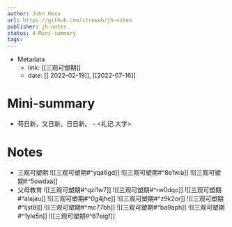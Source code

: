 ```yaml
---
author: John Hexa
url: https://github.com/itrewub/jh-notes
publisher: jh-notes
status: 4-Mini-summary
tags: 
---
```

- Metadata
	- link: [[三观可塑期]]
	- date: [[ 2022-02-19]], [[2022-07-16]]
# Mini-summary
- 苟日新，又日新，日日新。 - <礼记.大学>
# Notes
- 三观可塑期
![[三观可塑期#^yqa6gd]]
![[三观可塑期#^8e1wia]]
![[三观可塑期#^5owdaa]]
- 父母教育
![[三观可塑期#^qzl1w7]]
![[三观可塑期#^rw0dqo]]
![[三观可塑期#^alajau]]
![[三观可塑期#^0g4jhe]]
![[三观可塑期#^z9k2or]]
![[三观可塑期#^ljst9i]]
![[三观可塑期#^mc77bh]]
![[三观可塑期#^ba9aph]]
![[三观可塑期#^1yle5n]]
![[三观可塑期#^67eigf]]